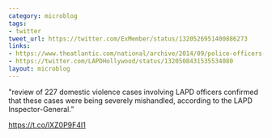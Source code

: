 ```yaml
---
category: microblog
tags:
- twitter
tweet_url: https://twitter.com/ExMember/status/1320526951400886273
links:
- https://www.theatlantic.com/national/archive/2014/09/police-officers-who-hit-their-wives-or-girlfriends/380329/
- https://twitter.com/LAPDHollywood/status/1320508431535534080
layout: microblog
---
```

"review of 227 domestic violence cases involving LAPD officers confirmed that these cases were being severely mishandled, according to the LAPD Inspector-General.”

https://t.co/lXZ0P9F4I1
